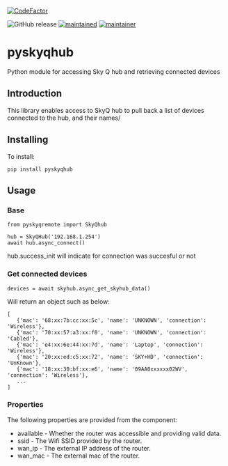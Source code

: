 [![CodeFactor](https://www.codefactor.io/repository/github/rogerselwyn/skyq_hub/badge)](https://www.codefactor.io/repository/github/rogerselwyn/skyq_hub)

![GitHub release](https://img.shields.io/github/v/release/RogerSelwyn/skyq_hub) [![maintained](https://img.shields.io/maintenance/yes/2025.svg)](#)
[![maintainer](https://img.shields.io/badge/maintainer-%20%40RogerSelwyn-blue.svg)](https://github.com/RogerSelwyn)

# pyskyqhub
Python module for accessing Sky Q hub and retrieving connected devices

## Introduction

This library enables access to SkyQ hub to pull back a list of devices connected to the hub, and their names/

## Installing

To install:

```
pip install pyskyqhub
```

## Usage

### Base
```
from pyskyqremote import SkyQhub

hub = SkyQHub('192.168.1.254')
await hub.async_connect()
```
hub.success_init will indicate for connection was succesful or not

### Get connected devices

```
devices = await skyhub.async_get_skyhub_data()
```

Will return an object such as below:

```
[
   {'mac': '68:xx:7b:cc:xx:5c', 'name': 'UNKNOWN', 'connection': 'Wireless'},
   {'mac': '70:xx:57:a3:xx:f0', 'name': 'UNKNOWN', 'connection': 'Cabled'},
   {'mac': 'e4:xx:6e:44:xx:7d', 'name': 'Laptop', 'connection': 'Wireless'},
   {'mac': '20:xx:ed:c5:xx:72', 'name': 'SKY+HD', 'connection': 'UnKnown'},
   {'mac': '18:xx:30:bf:xx:e6', 'name': '09AA0xxxxxx02WV', 'connection': 'Wireless'},
   ...
]
```

### Properties

The following properties are provided from the component:
* available - Whether the router was accessible and providing valid data.
* ssid - The Wifi SSID provided by the router.
* wan_ip - The external IP address of the router.
* wan_mac - The external mac of the router.
